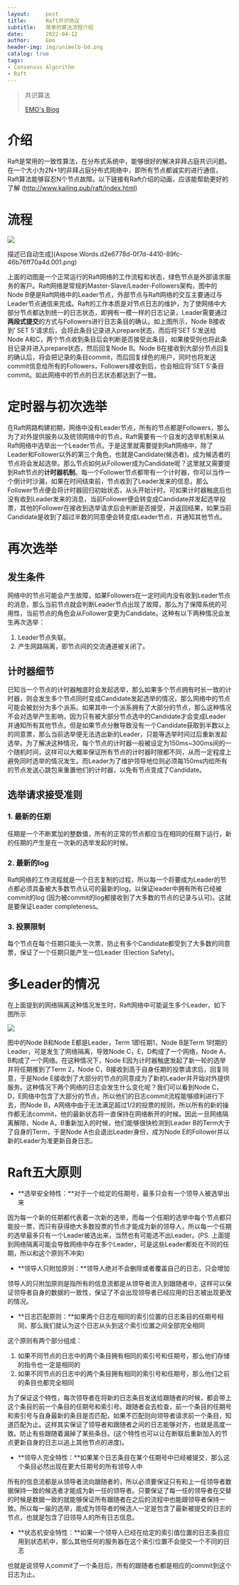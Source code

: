 ```yaml
---
layout:     post
title:      Raft共识协议
subtitle:   简单的算法流程介绍
date:       2022-04-12
author:     Emo
header-img: img/unimelb-bd.png
catalog: true
tags:
- Consensus Algorithm
- Raft
---
```


> 共识算法
>
> [EMO's Blog](https://emosama.github.io/)

# 介绍

Raft是常用的一致性算法，在分布式系统中，能够很好的解决非拜占庭共识问题。在一个大小为2N+1的非拜占庭分布式网络中，即所有节点都诚实的进行通信，Raft算法能够容忍N个节点故障。以下链接有Raft介绍的动画，应该能帮助更好的了解 (<http://www.kailing.pub/raft/index.html>)

# 流程

<img src="{{site.url}}/img/2022-04-12-Raft共识算法/1.gif">

描述已自动生成](Aspose.Words.d2e6778d-0f7d-4410-89fc-46b76ff70a4d.001.png)

上面的动图是一个正常运行的Raft网络的工作流程和状态，绿色节点是外部请求服务的客户。Raft网络是常规的Master-Slave/Leader-Followers架构，图中的Node B便是Raft网络中的Leader节点，外部节点与Raft网络的交互主要通过与Leader节点通信来完成。Raft的工作本质是对节点日志的维护，为了使网络中大部分节点都达到统一的日志状态，即拥有一模一样的日志记录，Leader需要通过**两段式提交**的方式与Followers进行日志条目的确认。如上图所示，Node B接收到’ SET 5’请求后，会将此条目记录进入prepare状态，而后将’SET 5’发送给Node A和C，两个节点收到条目后会判断是否接受此条目，如果接受则也将此条目记录并进入prepare状态，然后回复Node B。Node B在接收到大部分节点回复的确认后，将会把记录的条目commit，而后回复绿色的用户，同时也将发送commit信息给所有的Followers，Followers接收到后，也会相应将‘SET 5’条目commit。如此网络中的节点的日志状态都达到了一致。

# 定时器与初次选举

在Raft网路构建初期，网络中没有Leader节点，所有的节点都是Followers，那么为了对外提供服务以及统领网络中的节点，Raft需要有一个自发的选举机制来从Raft网络中选举出一个Leader节点。于是这里就需要提到Raft网络中，除了Leader和Follower以外的第三个角色，也就是Candidate(候选者)。成为候选者的节点将会发起选举。那么节点如何从Follower成为Candidate呢？这里就又需要提到Raft节点的**计时器机制**。每一个Follower节点都带有一个计时器，你可以当作一个倒计时沙漏，如果在时间结束前，节点收到了Leader发来的信息，那么Follower节点便会将计时器回归初始状态，从头开始计时。可如果计时器触底后也没有收到Leader发来的消息，当前Follower便会转变成Candidate并发起选举投票，其他的Follower在接收到选举请求后会判断是否接受，并返回结果，如果当前Candidate是收到了超过半数的同意便会转变成Leader节点，并通知其他节点。

# 再次选举

## 发生条件

网络中的节点可能会产生故障，如果Followers在一定时间内没有收到Leader节点	的消息，那么当前节点就会判断Leader节点出现了故障，那么为了保障系统的可用性，当前节点的角色会从Follower变更为Candidate。这种有以下两种情况会发生再次选举：

1. Leader节点失联。
1. 产生网路隔离，即节点间的交流通道被关闭了。

## 计时器细节

已知当一个节点的计时器触底时会发起选举，那么如果多个节点拥有时长一致的计时器，则会发生多个节点同时变成Candidate发起选举的情况，那么网络中的节点可能会被划分为多个派系。如果其中一个派系拥有了大部分的节点，那么这种情况不会对选举产生影响，因为只有被大部分节点选中的Candidate才会变成Leader并通知所有其他节点。但是如果节点分散导致没有一个Candidate获取到半数以上的同意票，那么当前选举便无法选出新的Leader，只能等选举时间过后重新发起选举。为了解决这种情况，每个节点的计时器一般被设定为150ms~300ms间的一个随机时间，这样可以大概率保证所有节点的计时器时限都不同，从而一定程度上避免同时选举的情况发生。而Leader为了维护领导地位则必须每150ms内给所有的节点发送心跳包来重置他们的计时器，以免有节点变成了Candidate。

## 选举请求接受准则

### 1. 最新的任期

任期是一个不断累加的整数值，所有的正常的节点都应当在相同的任期下运行，新的任期的产生是在一次新的选举发起的时候。

### 2. 最新的log

Raft网络的工作流程就是一个日志复制的过程，所以每一个将要成为Leader的节点都必须具备被大多数节点认可的最新的log，以保证leader中拥有所有已经被commit的log (因为被commit的log都接收到了大多数的节点的记录与认可)。这就是要保证Leader completeness。

### 3. 投票限制

每个节点在每个任期只能头一次票，防止有多个Candidate都受到了大多数的同意票，保证了一个任期只能产生一位Leader (Election Safety)。

# 多Leader的情况

在上面提到的网络隔离这种情况发生时，Raft网络中可能诞生多个Leader，如下图所示

<img src="{{site.url}}/img/2022-04-12-Raft共识算法/2.gif">

图中的Node B和Node E都是Leader，Term 1即任期1，Node B是Term 1时期的Leader，可是发生了网络隔离，导致Node C，E，D构成了一个网络，Node A，B构成了一个网络。在这种情况下，Node E因为计时器触底发起了新一轮的选举并将任期推到了Term 2，Node C，B接收到高于自身任期的投票请求后，回复同意，于是Node E接收到了大部分的节点的同意成为了新的Leader并开始对外提供服务。这种情况下两个网络的日志会发生什么变化呢？我们可以看到Node C，D，E网络中包含了大部分的节点，所以他们的日志commit流程能够顺利进行下去，而Node B，A网络中由于无法满足超过1/2的投票的规则，所以所有的新的操作都无法commit，他的最新状态将一直保持在网络断开的时候。因此一旦网络隔离解除，Node A，B重新加入的时候，他们能够很快检测到Leader B的Term大于了自身的Term，于是Node A也会退出Leader身份，成为Node E的Follower并以新的Leader为准更新自身日志。

# Raft五大原则

- **选举安全特性：**对于一个给定的任期号，最多只会有一个领导人被选举出来

因为每一个新的任期都代表着一次新的选举，而每一个任期的选举中每个节点都只能投一票，而只有获得绝大多数投票的节点才能成为新的领导人，所以每一个任期的选举最多只有一个Leader被选出来，当然也有可能选不出Leader。(PS. 上面提到网络隔离可能会导致网络中存在多个Leader，可是这些Leader都处在不同的任期，所以和这个原则不冲突)

- **领导人只附加原则：**领导人绝对不会删除或者覆盖自己的日志，只会增加

领导人的只附加原则是指所有的信息流都是从领导者流入到跟随者中，这样可以保证领导者自身的数据的一致性，保证了不会出现领导者已经应用的日志被出现更改的情况。

- **日志匹配原则：**如果两个日志在相同的索引位置的日志条目的任期号相同，那么我们就认为这个日志从头到这个索引位置之间全部完全相同

这个原则有两个部分组成：

1. 如果不同节点的日志中的两个条目拥有相同的索引号和任期号，那么他们存储的指令也一定是相同的
1. 如果不同节点的日志中的两个条目拥有相同的索引号和任期号，那么他们之前的条目也都完全相同

为了保证这个特性，每次领导者在将新的日志条目发送给跟随者的时候，都会带上这个条目的前一个条目的任期号和索引号。跟随者会去检查，前一个条目的任期号和索引号与自身最新的条目是否匹配，如果不匹配则向领导者请求前一个条目，知道匹配为止。这样其实保证了领导者和跟随者之间的日志能够对齐，也就是高度一致。防止有些跟随着漏掉了某些条目。(这个特性也可以让在断联后重新加入的节点更新自身的日志以追上其他节点的进度)。

- **领导人完全特性：**如果某个日志条目在某个任期号中已经被提交，那么这个条目必然出现在更大任期号的所有领导人中

所有的信息流都是从领导者流向跟随者的，所以必须要保证只有和上一任领导者数据保持一致的候选者才能成为新一任的领导者。只要保证了每一任的领导者在交替的时候是数据一致的就能够保证所有跟随者在之后的流程中也能跟领导者保持一致。所以每一届的选举，能成为领导者的候选人一定是包含了最新被提交的日志的节点，也就是包含了旧领导人的所有日志信息。

- **状态机安全特性：**如果一个领导人已经在给定的索引值位置的日志条目应用到状态机中，那么其他任何的服务器在这个索引位置不会提交一个不同的日志

也就是说领导人commit了一个条目后，所有的跟随者也都是相应的commit到这个日志为止。

